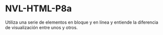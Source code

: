 # NVL-HTML-P8a
Utiliza una serie de elementos en bloque y en línea y entiende la diferencia de visualización entre unos y otros.
